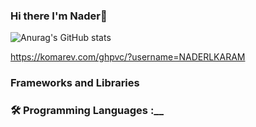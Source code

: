 ### Hi there I'm Nader👋

![Anurag's GitHub stats](https://github-readme-stats.vercel.app/api?username=NADERLKARAM&theme=gruvbox&show_icons=true)

https://komarev.com/ghpvc/?username=NADERLKARAM
###  Frameworks and Libraries


### :hammer_and_wrench: Programming Languages :__


